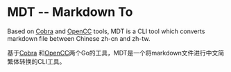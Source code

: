 # MDT -- Markdown To

Based on [Cobra](https://github.com/spf13/cobra) and [OpenCC](https://github.com/sgoby/opencc) tools, MDT is a CLI tool which converts markdown file between Chinese zh-cn and zh-tw.

基于[Cobra](https://github.com/spf13/cobra) 和[OpenCC](https://github.com/sgoby/opencc)两个Go的工具，MDT是一个将markdown文件进行中文简繁体转换的CLI工具。